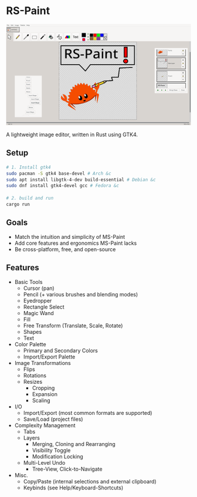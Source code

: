 # RS-Paint

![rs-paint screenshot](screenshot.png)

A lightweight image editor, written in Rust using GTK4.

## Setup

```sh
# 1. Install gtk4
sudo pacman -S gtk4 base-devel # Arch &c
sudo apt install libgtk-4-dev build-essential # Debian &c
sudo dnf install gtk4-devel gcc # Fedora &c

# 2. build and run
cargo run
```

## Goals

- Match the intuition and simplicity of MS-Paint
- Add core features and ergonomics MS-Paint lacks
- Be cross-platform, free, and open-source

## Features

- Basic Tools
    - Cursor (pan)
    - Pencil (+ various brushes and blending modes)
    - Eyedropper
    - Rectangle Select
    - Magic Wand
    - Fill
    - Free Transform (Translate, Scale, Rotate)
    - Shapes
    - Text
- Color Palette
    - Primary and Secondary Colors
    - Import/Export Palette
- Image Transformations
  - Flips
  - Rotations
  - Resizes
      - Cropping
      - Expansion
      - Scaling
- I/O
    - Import/Export (most common formats are supported)
    - Save/Load (project files)
- Complexity Management
    - Tabs
    - Layers
        - Merging, Cloning and Rearranging
        - Visibility Toggle
        - Modification Locking
    - Multi-Level Undo
        - Tree-View, Click-to-Navigate
- Misc.
    - Copy/Paste (internal selections and external clipboard)
    - Keybinds (see Help/Keyboard-Shortcuts)
